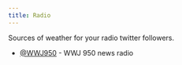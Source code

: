 ```yaml
---
title: Radio
---
```

Sources of weather for your radio twitter followers.

* [@WWJ950](https://twitter.com/WWJ950) - WWJ 950 news radio
